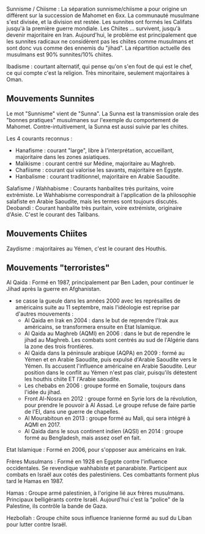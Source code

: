 Sunnisme / Chiisme : La séparation sunnisme/chiisme a pour origine un différent sur la succession de Mahomet en 6xx. La communauté musulmane s'est divisée, et la division est restée. Les sunnites ont formés les Califats jusqu'à la première guerre mondiale. Les Chiites … survivent, jusqu'à devenir majoritaire en Iran. Aujourd'hui, le problème est principalement que les sunnites radicaux ne considèrent pas les chiites comme musulmans et sont donc vus comme des ennemis du "jihad". La répartition actuelle des musulmans est 90% sunnites/10% chiites.

Ibadisme : courtant alternatif, qui pense qu'on s'en fout de qui est le chef, ce qui compte c'est la religion. Très minoritaire, seulement majoritaires à Oman.

## Mouvements Sunnites

Le mot "Sunnisme" vient de "Sunna". La Sunna est la transmission orale des "bonnes pratiques" musulmanes sur l'exemple du comportement de Mahomet. Contre-intuitivement, la Sunna est aussi suivie par les chiites.

Les 4 courants reconnus :
  * Hanafisme : courant "large", libre à l'interprétation, accueillant, majoritaire dans les zones asiatiques.
  * Malikisme : courant centré sur Médine, majoritaire au Maghreb.
  * Chafiisme : courant qui valorise les savants, majoritaire en Egypte.
  * Hanbalisme : courant traditionnel, majoritaire en Arabie Saoudite.

Salafisme / Wahhabisme : Courants hanbalites très puritains, voire extrémiste. Le Wahhabisme correspondrait à l'application de la philosophie salafiste en Arabie Saoudite, mais les termes sont toujours discutés.
Deobandi : Courant hanbalite très puritain, voire extrémiste, originaire d'Asie. C'est le courant des Talibans.

## Mouvements Chiites

Zaydisme : majoritaires au Yémen, c'est le courant des Houthis.

## Mouvements "terroristes"

Al Qaida : Formé en 1987, principalement par Ben Laden, pour continuer le Jihad après la guerre en Afghanistan.
  * se casse la gueule dans les années 2000 avec les représailles de américains suite au 11 septembre, mais l'idéologie est reprise par d'autres mouvements :
	  * Al Qaida en Irak en 2004 : dans le but de reprendre l'Irak aux américains, se transformera ensuite en Etat Islamique.
	  * Al Qaida au Maghreb (AQMI) en 2006 : dans le but de rependre le jihad au Maghreb. Les combats sont centrés au sud de l'Algérie dans la zone des trois frontières.
	  * Al Qaida dans la péninsule arabique (AQPA) en 2009 : formé au Yémen et en Arabie Saoudite, puis expulsé d'Arabie Saoudite vers le Yémen. Ils accusent l'influence américaine en Arabie Saoudite. Leur position dans le conflit au Yémen n'est pas clair, puisqu'ils détestent les houthis chiite ET l'Arabie saoudite.
	  * Les chebabs en 2006 : groupe formé en Somalie, toujours dans l'idée du jihad.
	  * Front Al-Nosra en 2012 : groupe formé en Syrie lors de la révolution, pour prendre le pouvoir à Al Assad. Le groupe refuse de faire partie de l'EI, dans une guerre de chapelles.
	  * Al Mourabitoun en 2013 : groupe formé au Mali, qui sera intégré à AQMI en 2017.
	  * Al Qaida dans le sous continent indien (AQSI) en 2014 : groupe formé au Bengladesh, mais assez osef en fait.
	
Etat Islamique : Formé en 2006, pour s'opposer aux américains en Irak.

Frères Musulmans : Formé en 1928 en Egypte contre l'influence occidentales. Se revendique wahhabiste et panarabiste. Participent aux combats en Israël aux cotés des palestiniens. Ces combattants forment plus tard le Hamas en 1987.

Hamas : Groupe armé palestinien, à l'origine lié aux frères musulmans. Principaux belligérants contre Israël. Aujourd'hui c'est la "police" de la Palestine, ils contrôle la bande de Gaza.

Hezbollah : Groupe chiite sous influence Iranienne formé au sud du Liban pour lutter contre Israël.